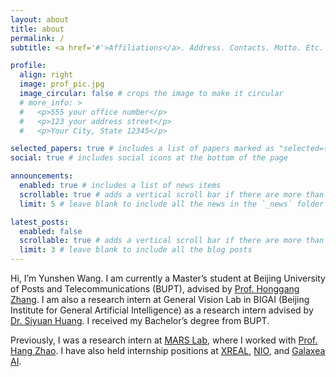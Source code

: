 ```yaml
---
layout: about
title: about
permalink: /
subtitle: <a href='#'>Affiliations</a>. Address. Contacts. Motto. Etc.

profile:
  align: right
  image: prof_pic.jpg
  image_circular: false # crops the image to make it circular
  # more_info: >
  #   <p>555 your office number</p>
  #   <p>123 your address street</p>
  #   <p>Your City, State 12345</p>

selected_papers: true # includes a list of papers marked as "selected={true}"
social: true # includes social icons at the bottom of the page

announcements:
  enabled: true # includes a list of news items
  scrollable: true # adds a vertical scroll bar if there are more than 3 news items
  limit: 5 # leave blank to include all the news in the `_news` folder

latest_posts:
  enabled: false
  scrollable: true # adds a vertical scroll bar if there are more than 3 new posts items
  limit: 3 # leave blank to include all the blog posts
---
```



Hi, I’m Yunshen Wang. I am currently a Master’s student at Beijing University of Posts and Telecommunications (BUPT), advised by [Prof. Honggang Zhang](https://scholar.google.com/citations?hl=zh-CN&user=j55tWpwAAAAJ). I am also a research intern at General Vision Lab in BIGAI (Beijing Institute for General Artificial Intelligence) as a research intern advised by [Dr. Siyuan Huang](https://siyuanhuang.com/). I received my Bachelor’s degree from BUPT.

Previously, I was a research intern at [MARS Lab](https://group.iiis.tsinghua.edu.cn/~marslab/#/), where I worked with [Prof. Hang Zhao](https://hangzhaomit.github.io/). I have also held internship positions at [XREAL](https://www.xreal.cn/beam/), [NIO](https://www.nio.cn/), and [Galaxea AI](https://galaxea-ai.com/cn).

<!-- Write your biography here. Tell the world about yourself. Link to your favorite [subreddit](http://reddit.com). You can put a picture in, too. The code is already in, just name your picture `prof_pic.jpg` and put it in the `img/` folder. -->

<!-- Put your address / P.O. box / other info right below your picture. You can also disable any of these elements by editing `profile` property of the YAML header of your `_pages/about.md`. Edit `_bibliography/papers.bib` and Jekyll will render your [publications page](/al-folio/publications/) automatically.

Link to your social media connections, too. This theme is set up to use [Font Awesome icons](https://fontawesome.com/) and [Academicons](https://jpswalsh.github.io/academicons/), like the ones below. Add your Facebook, Twitter, LinkedIn, Google Scholar, or just disable all of them. -->
